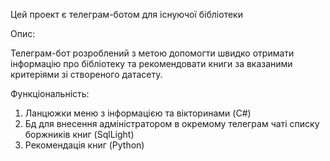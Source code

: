 Цей проект є телеграм-ботом для існуючої бібліотеки

Опис:

Телеграм-бот розроблений з метою допомогти швидко отримати інформацію про бібліотеку та рекомендовати книги за вказаними критеріями зі створеного датасету.

Функціональність:

1. Ланцюжки меню з інформацією та вікторинами (C#)
2. Бд для внесення адміністратором в окремому телеграм чаті списку боржників книг (SqlLight)
4. Рекомендація книг (Python)
